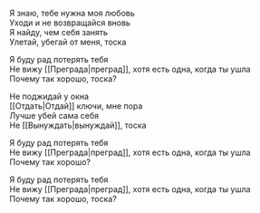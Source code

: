 Я знаю, тебе нужна моя любовь  
Уходи и не возвращайся вновь  
Я найду, чем себя занять  
Улетай, убегай от меня, тоска

Я буду рад потерять тебя  
Не вижу [[Преграда|преград]], хотя есть одна, когда ты ушла  
Почему так хорошо, тоска?

Не поджидай у окна  
[[Отдать|Отдай]] ключи, мне пора  
Лучше убей сама себя  
Не [[Вынуждать|вынуждай]], тоска

Я буду рад потерять тебя  
Не вижу [[Преграда|преград]], хотя есть одна, когда ты ушла  
Почему так хорошо?

Я буду рад потерять тебя  
Не вижу [[Преграда|преград]], хотя есть одна, когда ты ушла  
Почему так хорошо, тоска?